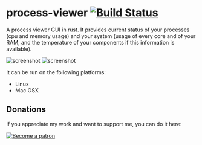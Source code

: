 # process-viewer [![Build Status](https://travis-ci.org/GuillaumeGomez/process-viewer.png?branch=master)](https://travis-ci.org/GuillaumeGomez/process-viewer)
A process viewer GUI in rust. It provides current status of your processes (cpu and memory usage) and your system (usage of every core and of your RAM, and the temperature of your components if this information is available).

![screenshot](http://guillaume-gomez.fr/image/screen1.png)
![screenshot](http://guillaume-gomez.fr/image/screen2.png)

It can be run on the following platforms:

 * Linux
 * Mac OSX


## Donations

If you appreciate my work and want to support me, you can do it here:

[![Become a patron](https://c5.patreon.com/external/logo/become_a_patron_button.png)](https://www.patreon.com/GuillaumeGomez)
